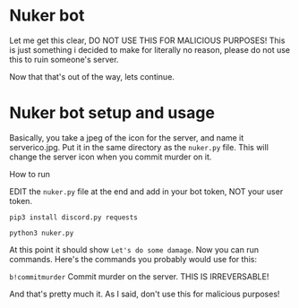 # Nuker bot
Let me get this clear, DO NOT USE THIS FOR MALICIOUS PURPOSES! This is just something i decided to make for literally no reason, please do not use this to ruin someone's server.

Now that that's out of the way, lets continue.

# Nuker bot setup and usage
Basically, you take a jpeg of the icon for the server, and name it serverico.jpg. Put it in the same directory as the `nuker.py` file. This will change the server icon when you commit murder on it.

How to run

EDIT the `nuker.py` file at the end and add in your bot token, NOT your user token.

`pip3 install discord.py requests`

`python3 nuker.py`

At this point it should show `Let's do some damage`. Now you can run commands.
Here's the commands you probably would use for this:

`b!commitmurder` Commit murder on the server. THIS IS IRREVERSABLE!

And that's pretty much it. As I said, don't use this for malicious purposes!
